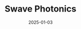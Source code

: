 ---  
layout: startup_page  
title: "Swave Photonics"  
id: "swave.io"  
permalink: "/swavephotonicsswave.io01032025/"  
website: "https://www.swave.io/"  
funding_round: "Series A"  
funding_amount: "€27M"  
investors: "imec.xpand, SFPIM Relaunch, EIC Fund, IAG Capital Partners, Murata Electronics North America, Inc., Qbic Fund, PMV, imec, Luminate"  
about: "Swave Photonics develops chipsets for reality-first spatial computing powered by AI, using holographic extended reality (HXR) display technology. Their HXR technology creates high-resolution 3D holographic images by sculpting lightwaves, solving challenges faced by current AR devices like high cost and discomfort. This technology leverages patented DynamicDepth technology for natural human vision processing."  
markets: "AR, AI, Semiconductors, Holography"  
hq: "Leuven, Vlaams-Brabant, Belgium"  
founded_year: "2022"  
linkedin: "https://www.linkedin.com/company/swave-photonics"  
twitter: "https://twitter.com/swaveio"  
instagram: ""  
facebook: ""  
crunchbase: "https://www.crunchbase.com/organization/swave-photonics"  
pitchbook: "https://pitchbook.com/profiles/company/500611-78"  

date_display: "03-Jan-2025"  
date: "2025-01-03"

# SEO Optimization  
meta_title: "Swave Photonics - Series A Funding (€27M)"  
meta_description: "Swave Photonics, Swave Photonics develops chipsets for reality-first spatial computing powered by AI, using holographic extended reality (HXR) display technology. Thei..."  
meta_keywords: "Swave Photonics, AR, AI, Semiconductors, Holography, Series A funding"  
canonical_url: "https://startup.projectstartups.com/swavephotonicsswave.io01032025/"  
---